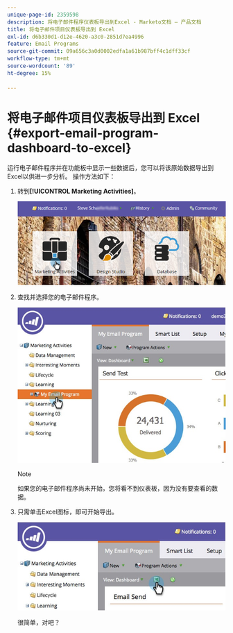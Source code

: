 ```yaml
---
unique-page-id: 2359598
description: 将电子邮件程序仪表板导出到Excel - Marketo文档 — 产品文档
title: 将电子邮件项目仪表板导出到 Excel
exl-id: d6b330d1-d12e-4620-a3c0-2851d7ea4996
feature: Email Programs
source-git-commit: 09a656c3a0d0002edfa1a61b987bff4c1dff33cf
workflow-type: tm+mt
source-wordcount: '89'
ht-degree: 15%

---
```


# 将电子邮件项目仪表板导出到 Excel {#export-email-program-dashboard-to-excel}

运行电子邮件程序并在功能板中显示一些数据后，您可以将该原始数据导出到Excel以供进一步分析。 操作方法如下：

1. 转到&#x200B;**[!UICONTROL Marketing Activities]**。

   ![](assets/login-marketing-activities-1.png)

1. 查找并选择您的电子邮件程序。

   ![](assets/lifecycledashboard.jpg)

   >[!NOTE]
   >
   >如果您的电子邮件程序尚未开始，您将看不到仪表板，因为没有要查看的数据。

1. 只需单击Excel图标，即可开始导出。

   ![](assets/lifecycle.jpg)

   很简单，对吧？
